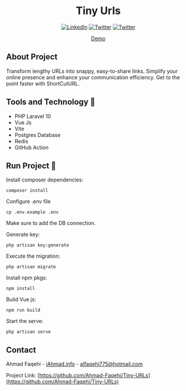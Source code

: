 <div align="center">

# Tiny Urls
[![LinkedIn][linkedin-shield]][linkedin-url]
[![Twitter][twitter-shield]][twittwe-url]
[![Twitter][github-shield]][github-url]

<a href="https://a-cofe.com/">Demo</a>


</div>

## About Project

Transform lengthy URLs into snappy, easy-to-share links. Simplify your online presence and enhance your communication efficiency. Get to the point faster with ShortCutURL.

## Tools and Technology 🎯

* []() PHP Laravel 10
* Vue Js
* Vite
* Postgres Database
* Redis
* GitHub Action

## Run Project 🚀
Install composer dependencies:
```shell
composer install
```
Configure .env file
```shell
cp .env.example .env
```
Make sure to add the DB connection.

Generate key:
```shell
php artisan key:generate
```
Execute the migration:
```shell
php artisan migrate
```
Install npm pkgs:
```shell
npm install
```
Build Vue js:
```shell
npm run build
```
Start the serve:
```shell
php artisan serve
```

<!-- CONTACT -->
## Contact

Ahmad Faqehi - [iAhmad.info](https://iAhmad.info) - alfaqehi775@hotmail.com

Project Link: [https://github.com/Ahmad-Faqehi/Tiny-URLs](https://github.com/Ahmad-Faqehi/Tiny-URLs)


<!-- MARKDOWN LINKS & IMAGES -->
<!-- https://www.markdownguide.org/basic-syntax/#reference-style-links -->
[linkedin-shield]: https://img.shields.io/badge/-LinkedIn-black.svg?style=for-the-badge&logo=linkedin&colorB=555
[linkedin-url]: https://linkedin.com/in/ahmad-faqehi
[twitter-shield]: https://img.shields.io/badge/-twitter-black.svg?style=for-the-badge&logo=twitter&colorB=555
[twittwe-url]: https://twitter.com/A_F775
[github-shield]: https://img.shields.io/badge/-github-black.svg?style=for-the-badge&logo=github&colorB=555
[github-url]: https://github.com/Ahmad-Faqehi
